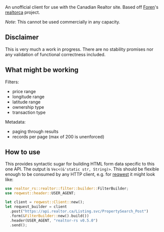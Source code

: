 An unofficial client for use with the Canadian Realtor site. Based off [Foren](https://github.com/Froren)'s [realtorca](https://github.com/Froren/realtorca) project.

_Note_: This cannot be used commercially in any capacity.

## Disclaimer
This is very much a work in progress. There are no stability promises nor any validation of functional correctness included.

## What might be working
Filters:
- price range
- longitude range
- latitude range
- ownership type
- transaction type

Metadata:
- paging through results
- records per page (max of 200 is unenforced)

## How to use

This provides syntactic sugar for building HTML form data specific to this one API. The output is `Vec<(&'static str, String)>`. This should be flexible enough to be consumed by any HTTP client, e.g. for [reqwest](https://lib.rs/crates/reqwest) it might look like:

```rust
use realtor_rs::realtor::filter::builder::FilterBuilder;
use reqwest::header::USER_AGENT;

let client = reqwest::Client::new();
let request_builder = client
  .post("https://api.realtor.ca/Listing.svc/PropertySearch_Post")
  .form(&FilterBuilder::new().build())
  .header(USER_AGENT, "realtor-rs v0.5.0")
  .send();
```
